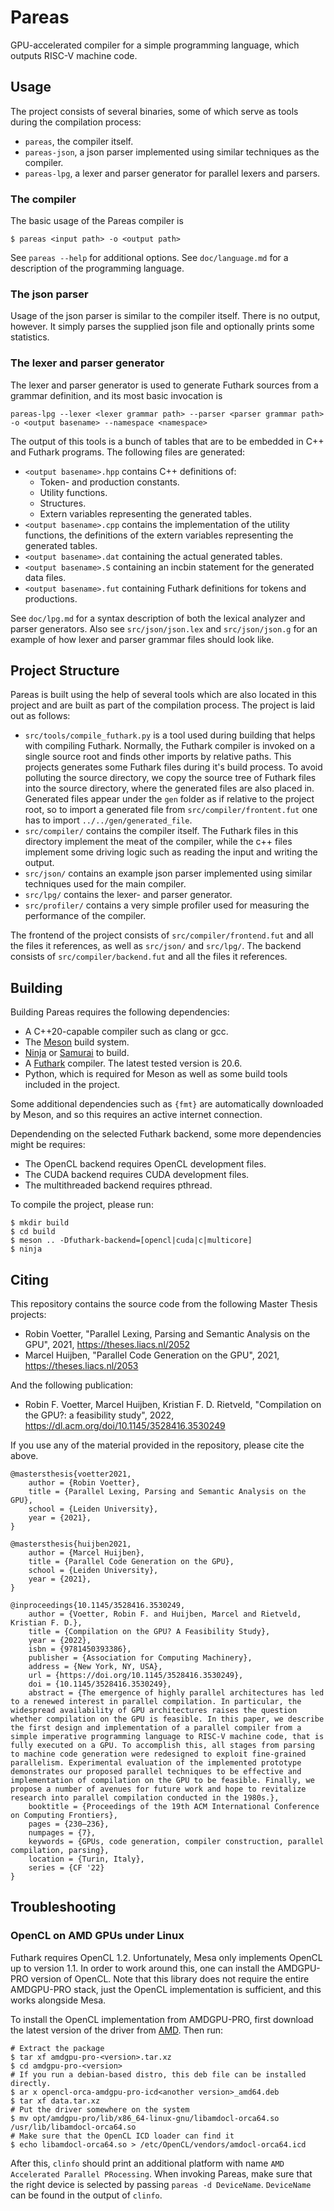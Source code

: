 # Pareas

GPU-accelerated compiler for a simple programming language, which outputs RISC-V machine code.

## Usage

The project consists of several binaries, some of which serve as tools during the compilation process:
* `pareas`, the compiler itself.
* `pareas-json`, a json parser implemented using similar techniques as the compiler.
* `pareas-lpg`, a lexer and parser generator for parallel lexers and parsers.

### The compiler

The basic usage of the Pareas compiler is
```
$ pareas <input path> -o <output path>
```
See `pareas --help` for additional options. See `doc/language.md` for a description of the programming language.

### The json parser

Usage of the json parser is similar to the compiler itself. There is no output, however. It simply parses the supplied json file and optionally prints some statistics.

### The lexer and parser generator

The lexer and parser generator is used to generate Futhark sources from a grammar definition, and its most basic invocation is
```
pareas-lpg --lexer <lexer grammar path> --parser <parser grammar path> -o <output basename> --namespace <namespace>

```

The output of this tools is a bunch of tables that are to be embedded in C++ and Futhark programs. The following files are generated:
* `<output basename>.hpp` contains C++ definitions of:
    * Token- and production constants.
    * Utility functions.
    * Structures.
    * Extern variables representing the generated tables.
* `<output basename>.cpp` contains the implementation of the utility functions, the definitions of the extern variables representing the generated tables.
* `<output basename>.dat` containing the actual generated tables.
* `<output basename>.S` containing an incbin statement for the generated data files.
* `<output basename>.fut` containing Futhark definitions for tokens and productions.

See `doc/lpg.md` for a syntax description of both the lexical analyzer and parser generators. Also see `src/json/json.lex` and `src/json/json.g` for an example of how lexer and parser grammar files should look like.

## Project Structure

Pareas is built using the help of several tools which are also located in this project and are built as part of the compilation process. The project is laid out as follows:
* `src/tools/compile_futhark.py` is a tool used during building that helps with compiling Futhark. Normally, the Futhark compiler is invoked on a single source root and finds other imports by relative paths. This projects generates some Futhark files during it's build process. To avoid polluting the source directory, we copy the source tree of Futhark files into the source directory, where the generated files are also placed in. Generated files appear under the `gen` folder as if relative to the project root, so to import a generated file from `src/compiler/frontent.fut` one has to import `../../gen/generated_file`.
* `src/compiler/` contains the compiler itself. The Futhark files in this directory implement the meat of the compiler, while the c++ files implement some driving logic such as reading the input and writing the output.
* `src/json/` contains an example json parser implemented using similar techniques used for the main compiler.
* `src/lpg/` contains the lexer- and parser generator.
* `src/profiler/` contains a very simple profiler used for measuring the performance of the compiler.

The frontend of the project consists of `src/compiler/frontend.fut` and all the files it references, as well as `src/json/` and `src/lpg/`. The backend consists of `src/compiler/backend.fut` and all the files it references.

## Building

Building Pareas requires the following dependencies:
* A C++20-capable compiler such as clang or gcc.
* The [Meson](https://mesonbuild.com/) build system.
* [Ninja](https://ninja-build.org) or [Samurai](https://github.com/michaelforney/samurai) to build.
* A [Futhark](https://github.com/diku-dk/futhark) compiler. The latest tested version is 20.6.
* Python, which is required for Meson as well as some build tools included in the project.

Some additional dependencies such as `{fmt}` are automatically downloaded by Meson, and so this requires an active internet connection.

Dependending on the selected Futhark backend, some more dependencies might be requires:
* The OpenCL backend requires OpenCL development files.
* The CUDA backend requires CUDA development files.
* The multithreaded backend requires pthread.

To compile the project, please run:
```
$ mkdir build
$ cd build
$ meson .. -Dfuthark-backend=[opencl|cuda|c|multicore]
$ ninja
```

## Citing

This repository contains the source code from the following Master Thesis projects:
* Robin Voetter, "Parallel Lexing, Parsing and Semantic Analysis on the GPU", 2021, https://theses.liacs.nl/2052
* Marcel Huijben, "Parallel Code Generation on the GPU", 2021, https://theses.liacs.nl/2053

And the following publication:
* Robin F. Voetter, Marcel Huijben, Kristian F. D. Rietveld, "Compilation on the GPU?: a feasibility study", 2022, https://dl.acm.org/doi/10.1145/3528416.3530249

If you use any of the material provided in the repository, please cite the above.

```
@mastersthesis{voetter2021,
    author = {Robin Voetter},
    title = {Parallel Lexing, Parsing and Semantic Analysis on the GPU},
    school = {Leiden University},
    year = {2021},
}
```
```
@mastersthesis{huijben2021,
    author = {Marcel Huijben},
    title = {Parallel Code Generation on the GPU},
    school = {Leiden University},
    year = {2021},
}
```
```
@inproceedings{10.1145/3528416.3530249,
    author = {Voetter, Robin F. and Huijben, Marcel and Rietveld, Kristian F. D.},
    title = {Compilation on the GPU? A Feasibility Study},
    year = {2022},
    isbn = {9781450393386},
    publisher = {Association for Computing Machinery},
    address = {New York, NY, USA},
    url = {https://doi.org/10.1145/3528416.3530249},
    doi = {10.1145/3528416.3530249},
    abstract = {The emergence of highly parallel architectures has led to a renewed interest in parallel compilation. In particular, the widespread availability of GPU architectures raises the question whether compilation on the GPU is feasible. In this paper, we describe the first design and implementation of a parallel compiler from a simple imperative programming language to RISC-V machine code, that is fully executed on a GPU. To accomplish this, all stages from parsing to machine code generation were redesigned to exploit fine-grained parallelism. Experimental evaluation of the implemented prototype demonstrates our proposed parallel techniques to be effective and implementation of compilation on the GPU to be feasible. Finally, we propose a number of avenues for future work and hope to revitalize research into parallel compilation conducted in the 1980s.},
    booktitle = {Proceedings of the 19th ACM International Conference on Computing Frontiers},
    pages = {230–236},
    numpages = {7},
    keywords = {GPUs, code generation, compiler construction, parallel compilation, parsing},
    location = {Turin, Italy},
    series = {CF '22}
}
```

## Troubleshooting

### OpenCL on AMD GPUs under Linux

Futhark requires OpenCL 1.2. Unfortunately, Mesa only implements OpenCL up to version 1.1. In order to work around this, one can install the AMDGPU-PRO version of OpenCL. Note that this library does not require the entire AMDGPU-PRO stack, just the OpenCL implementation is sufficient, and this works alongside Mesa.

To install the OpenCL implementation from AMDGPU-PRO, first download the latest version of the driver from [AMD](https://www.amd.com/en/support). Then run:
```
# Extract the package
$ tar xf amdgpu-pro-<version>.tar.xz
$ cd amdgpu-pro-<version>
# If you run a debian-based distro, this deb file can be installed directly.
$ ar x opencl-orca-amdgpu-pro-icd<another version>_amd64.deb
$ tar xf data.tar.xz
# Put the driver somewhere on the system
$ mv opt/amdgpu-pro/lib/x86_64-linux-gnu/libamdocl-orca64.so /usr/lib/libamdocl-orca64.so
# Make sure that the OpenCL ICD loader can find it
$ echo libamdocl-orca64.so > /etc/OpenCL/vendors/amdocl-orca64.icd
```

After this, `clinfo` should print an additional platform with name `AMD Accelerated Parallel PRocessing`. When invoking Pareas, make sure that the right device is selected by passing `pareas -d DeviceName`. `DeviceName` can be found in the output of `clinfo`.

